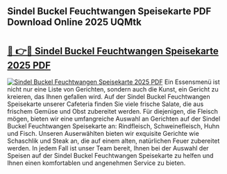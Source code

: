 ## Sindel Buckel Feuchtwangen Speisekarte PDF Download Online 2025 UQMtk

# <h2><a href="http://gccb6o6.nevu.top/?p=Sindel+Buckel+Feuchtwangen+Speisekarte">🔗 👉🔴 Sindel Buckel Feuchtwangen Speisekarte 2025 PDF</a></h2>

[![Sindel Buckel Feuchtwangen Speisekarte 2025 PDF](https://i.imgur.com/dBaPXMq.png)](http://gccb6o6.nevu.top/?p=Sindel+Buckel+Feuchtwangen+Speisekarte)
Ein Essensmenü ist nicht nur eine Liste von Gerichten, sondern auch die Kunst, ein Gericht zu kreieren, das Ihnen gefallen wird. Auf der Sindel Buckel Feuchtwangen Speisekarte unserer Cafeteria finden Sie viele frische Salate, die aus frischem Gemüse und Obst zubereitet werden. Für diejenigen, die Fleisch mögen, bieten wir eine umfangreiche Auswahl an Gerichten auf der Sindel Buckel Feuchtwangen Speisekarte an: Rindfleisch, Schweinefleisch, Huhn und Fisch. Unseren Auserwählten bieten wir exquisite Gerichte wie Schaschlik und Steak an, die auf einem alten, natürlichen Feuer zubereitet werden. In jedem Fall ist unser Team bereit, Ihnen bei der Auswahl der Speisen auf der Sindel Buckel Feuchtwangen Speisekarte zu helfen und Ihnen einen komfortablen und angenehmen Service zu bieten.
